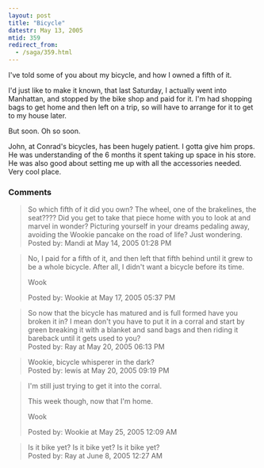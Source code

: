 ```yaml
---
layout: post
title: "Bicycle"
datestr: May 13, 2005
mtid: 359
redirect_from:
  - /saga/359.html
---
```


I've told some of you about my bicycle, and how I owned a fifth of it.

I'd just like to make it known, that last Saturday, I actually went into Manhattan, and stopped by the bike shop and paid for it.  I'm had shopping bags to get home and then left on a trip, so will have to arrange for it to get to my house later.

But soon.  Oh so soon.

John, at Conrad's bicycles, has been hugely patient.  I gotta give him props.  He was understanding of the 6 months it spent taking up space in his store.  He was also good about setting me up with all the accessories needed.  Very cool place.

### Comments

<blockquote>
So which fifth of it did you own?  The wheel, one of the brakelines, the seat???? Did you get to take that piece home with you to look at and marvel in wonder?  Picturing yourself in your dreams pedaling away, avoiding the Wookie pancake on the road of life? Just wondering.
<div class="comment-meta">Posted by: Mandi at May 14, 2005 01:28 PM</div> </blockquote>

<blockquote>
No, I paid for a fifth of it, and then left that fifth behind until it grew to be a whole bicycle.  After all, I didn't want a bicycle before its time.

Wook
<div class="comment-meta">Posted by: Wookie at May 17, 2005 05:37 PM</div> </blockquote>

<blockquote>
So now that the bicycle has matured and is full formed have you broken it in? I mean don't you have to put it in a corral and start by green breaking it with a blanket and sand bags and then riding it bareback until it gets used to you? 
<div class="comment-meta">Posted by: Ray at May 20, 2005 06:13 PM</div> </blockquote>

<blockquote>
Wookie, bicycle whisperer in the dark?<br />

<div class="comment-meta">Posted by: lewis at May 20, 2005 09:19 PM</div> </blockquote>

<blockquote>
I'm still just trying to get it into the corral.

This week though, now that I'm home.

Wook
<div class="comment-meta">Posted by: Wookie at May 25, 2005 12:09 AM</div> </blockquote>

<blockquote>
Is it bike yet? Is it bike yet? Is it bike yet? 
<div class="comment-meta">Posted by: Ray at June  8, 2005 12:27 AM</div> </blockquote>

